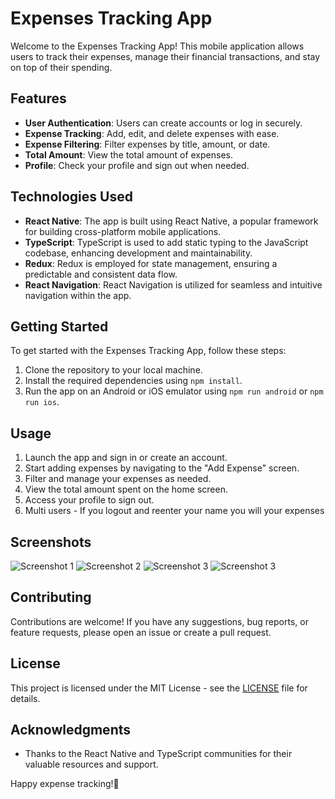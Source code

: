 # Expenses Tracking App

Welcome to the Expenses Tracking App! This mobile application allows users to track their expenses, manage their financial transactions, and stay on top of their spending.

## Features

- **User Authentication**: Users can create accounts or log in securely.
- **Expense Tracking**: Add, edit, and delete expenses with ease.
- **Expense Filtering**: Filter expenses by title, amount, or date.
- **Total Amount**: View the total amount of expenses.
- **Profile**: Check your profile and sign out when needed.

## Technologies Used

- **React Native**: The app is built using React Native, a popular framework for building cross-platform mobile applications.
- **TypeScript**: TypeScript is used to add static typing to the JavaScript codebase, enhancing development and maintainability.
- **Redux**: Redux is employed for state management, ensuring a predictable and consistent data flow.
- **React Navigation**: React Navigation is utilized for seamless and intuitive navigation within the app.

## Getting Started

To get started with the Expenses Tracking App, follow these steps:

1. Clone the repository to your local machine.
2. Install the required dependencies using `npm install`.
3. Run the app on an Android or iOS emulator using `npm run android` or `npm run ios`.

## Usage

1. Launch the app and sign in or create an account.
2. Start adding expenses by navigating to the "Add Expense" screen.
3. Filter and manage your expenses as needed.
4. View the total amount spent on the home screen.
5. Access your profile to sign out.
6. Multi users - If you logout and reenter your name you will your expenses
## Screenshots

![Screenshot 1](./screenshots/Screenshot1.png)
![Screenshot 2](./screenshots/Screenshot2.png)
![Screenshot 3](./screenshots/Screenshot3.png)
![Screenshot 3](./screenshots/Screenshot4.png)

## Contributing

Contributions are welcome! If you have any suggestions, bug reports, or feature requests, please open an issue or create a pull request.

## License

This project is licensed under the MIT License - see the [LICENSE](LICENSE) file for details.

## Acknowledgments

- Thanks to the React Native and TypeScript communities for their valuable resources and support.

Happy expense tracking!💫
